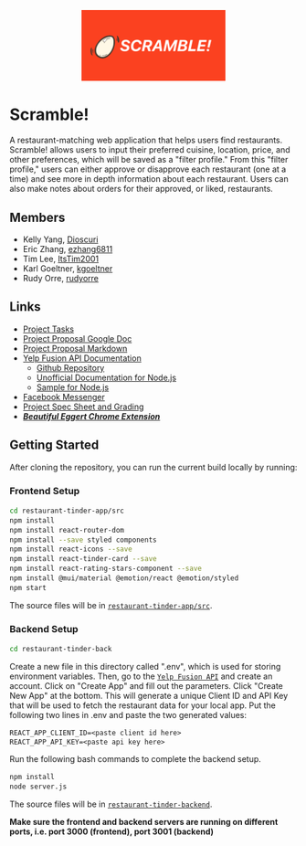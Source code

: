 <p align="center">
  <img src="images/scramble.png" width=50% height=50%/>
</p>

# Scramble!
A restaurant-matching web application that helps users find restaurants. Scramble! allows users to input their preferred cuisine, location, price, and other preferences, which will be saved as a "filter profile." From this "filter profile," users can either approve or disapprove each restaurant (one at a time) and see more in depth information about each restaurant. Users can also make notes about orders for their approved, or liked, restaurants.

## Members
- Kelly Yang, [Dioscuri](https://github.com/Dioscuri)
- Eric Zhang, [ezhang6811](https://github.com/ezhang6811)
- Tim Lee, [ItsTim2001](https://github.com/ItsTim2001)
- Karl Goeltner, [kgoeltner](https://github.com/kgoeltner)
- Rudy Orre, [rudyorre](https://github.com/rudyorre)

## Links
- [Project Tasks](https://github.com/rudyorre/restaurant-tinder/projects/1?add_cards_query=is%3Aopen)
- [Project Proposal Google Doc](https://docs.google.com/document/d/11MiO7qC6HRgcwL0tFzGR1OGJ3Lp-lQLyfBPIhYGOYIQ/edit)
- [Project Proposal Markdown](https://github.com/rudyorre/restaurant-tinder/blob/main/proposal.md)
- [Yelp Fusion API Documentation](https://www.yelp.com/developers/documentation/v3)
  - [Github Repository](https://www.yelp.com/developers/documentation/v3)
  - [Unofficial Documentation for Node.js](https://github.com/tonybadguy/yelp-fusion)
  - [Sample for Node.js](https://github.com/Yelp/yelp-fusion/tree/master/fusion/node)
- [Facebook Messenger](https://www.facebook.com/messages/)
- [Project Spec Sheet and Grading](https://web.cs.ucla.edu/classes/fall21/cs35L/project.html)
- [***Beautiful Eggert Chrome Extension***](https://chrome.google.com/webstore/detail/beautiful-eggert/gkhkfkioobdgdboaejfjgbefmedmeijh)

## Getting Started
After cloning the repository, you can run the current build locally by running:

### Frontend Setup
```bash
cd restaurant-tinder-app/src
npm install
npm install react-router-dom
npm install --save styled components
npm install react-icons --save
npm install react-tinder-card --save
npm install react-rating-stars-component --save
npm install @mui/material @emotion/react @emotion/styled
npm start
```
The source files will be in [`restaurant-tinder-app/src`](https://github.com/rudyorre/restaurant-tinder/tree/main/restaurant-tinder-app/src).  

### Backend Setup
```bash
cd restaurant-tinder-back
```
Create a new file in this directory called ".env", which is used for storing environment variables.
Then, go to the [`Yelp Fusion API`](https://www.yelp.com/developers/documentation/v3/get_started) and create an account.
Click on "Create App" and fill out the parameters. Click "Create New App" at the bottom.
This will generate a unique Client ID and API Key that will be used to fetch the restaurant data for your local app.
Put the following two lines in .env and paste the two generated values:
```.env
REACT_APP_CLIENT_ID=<paste client id here>
REACT_APP_API_KEY=<paste api key here>
```
Run the following bash commands to complete the backend setup.
```bash
npm install
node server.js
```
The source files will be in [`restaurant-tinder-backend`](https://github.com/rudyorre/restaurant-tinder/tree/main/restaurant-tinder-backend).  

**Make sure the frontend and backend servers are running on different ports, i.e. port 3000 (frontend), port 3001 (backend)**
